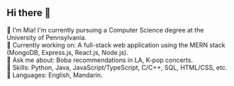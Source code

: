 ## Hi there 👋

<!--
**mia373/mia373** is a ✨ _special_ ✨ repository because its `README.md` (this file) appears on your GitHub profile.

Here are some ideas to get you started:

- 🔭 I’m currently working on ...
- 🌱 I’m currently learning ...
- 👯 I’m looking to collaborate on ...
- 🤔 I’m looking for help with ...
- 💬 Ask me about ...
- 📫 How to reach me: ...
- 😄 Pronouns: ...
- ⚡ Fun fact: ...
-->

🍉 I'm Mia! I'm currently pursuing a Computer Science degree at the University of Pennsylvania. <br/>
🍇 Currently working on: A full-stack web application using the MERN stack (MongoDB, Express.js, React.js, Node.js). <br/>
🍓 Ask me about: Boba recommendations in LA, K-pop concerts. <br/>
🍒 Skills: Python, Java, JavaScript/TypeScript, C/C++, SQL, HTML/CSS, etc. <br/>
🥑 Languages: English, Mandarin. <br/>
